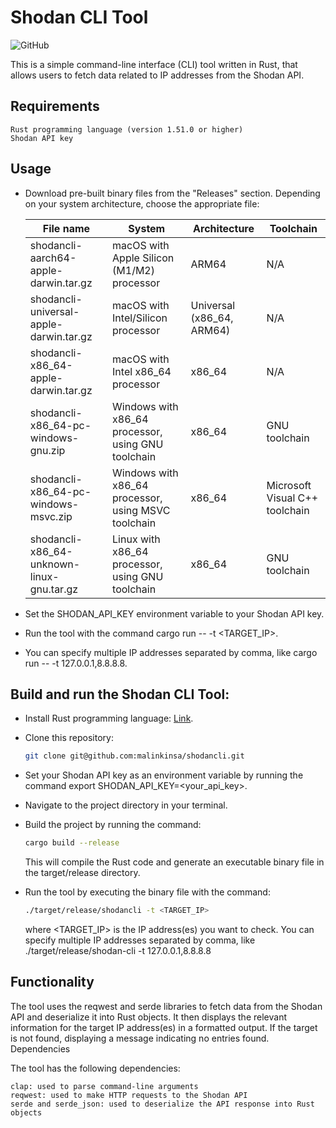 # Shodan CLI Tool

![GitHub](https://img.shields.io/github/license/malinkinsa/shodancli)

This is a simple command-line interface (CLI) tool written in Rust, that allows users to fetch data related to IP addresses from the Shodan API.

## Requirements

    Rust programming language (version 1.51.0 or higher)
    Shodan API key

## Usage
- Download pre-built binary files from the "Releases" section. Depending on your system architecture, choose the appropriate file:

  | File name                                 | System                                              | Architecture              | Toolchain                      |
  |-------------------------------------------|-----------------------------------------------------|---------------------------|--------------------------------|
  | shodancli-aarch64-apple-darwin.tar.gz     | macOS with Apple Silicon (M1/M2) processor          | ARM64                     | N/A                            |
  | shodancli-universal-apple-darwin.tar.gz   | macOS with Intel/Silicon processor                  | Universal (x86_64, ARM64) | N/A                            |
  | shodancli-x86_64-apple-darwin.tar.gz      | macOS with Intel x86_64 processor                   | x86_64                    | N/A                            |
  | shodancli-x86_64-pc-windows-gnu.zip       | Windows with x86_64 processor, using GNU toolchain  | x86_64                    | GNU toolchain                  |
  | shodancli-x86_64-pc-windows-msvc.zip      | Windows with x86_64 processor, using MSVC toolchain | x86_64                    | Microsoft Visual C++ toolchain |
  | shodancli-x86_64-unknown-linux-gnu.tar.gz | Linux with x86_64 processor, using GNU toolchain    | x86_64                    | GNU toolchain                  |

- Set the SHODAN_API_KEY environment variable to your Shodan API key.
- Run the tool with the command cargo run -- -t <TARGET_IP>.
- You can specify multiple IP addresses separated by comma, like cargo run -- -t 127.0.0.1,8.8.8.8.

## Build and run the Shodan CLI Tool:

- Install Rust programming language: [Link](https://www.rust-lang.org/tools/install).
- Clone this repository:
  ```bash
  git clone git@github.com:malinkinsa/shodancli.git
  ```
- Set your Shodan API key as an environment variable by running the command export SHODAN_API_KEY=<your_api_key>.
- Navigate to the project directory in your terminal.
- Build the project by running the command:
  ```bash
  cargo build --release
  ```
  This will compile the Rust code and generate an executable binary file in the target/release directory.

- Run the tool by executing the binary file with the command: 
  ```bash
  ./target/release/shodancli -t <TARGET_IP> 
  ```
  where <TARGET_IP> is the IP address(es) you want to check. You can specify multiple IP addresses separated by comma, like ./target/release/shodan-cli -t 127.0.0.1,8.8.8.8


## Functionality

The tool uses the reqwest and serde libraries to fetch data from the Shodan API and deserialize it into Rust objects. It then displays the relevant information for the target IP address(es) in a formatted output. If the target is not found, displaying a message indicating no entries found.
Dependencies

The tool has the following dependencies:

    clap: used to parse command-line arguments
    reqwest: used to make HTTP requests to the Shodan API
    serde and serde_json: used to deserialize the API response into Rust objects